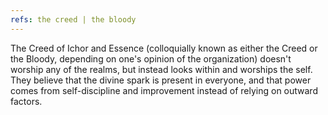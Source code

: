 ```yaml
---
refs: the creed | the bloody
---
```


The Creed of Ichor and Essence (colloquially known as either the Creed or the Bloody, depending on one's opinion of the organization) doesn't worship any of the realms, but instead looks within and worships the self. They believe that the divine spark is present in everyone, and that power comes from self-discipline and improvement instead of relying on outward factors.
